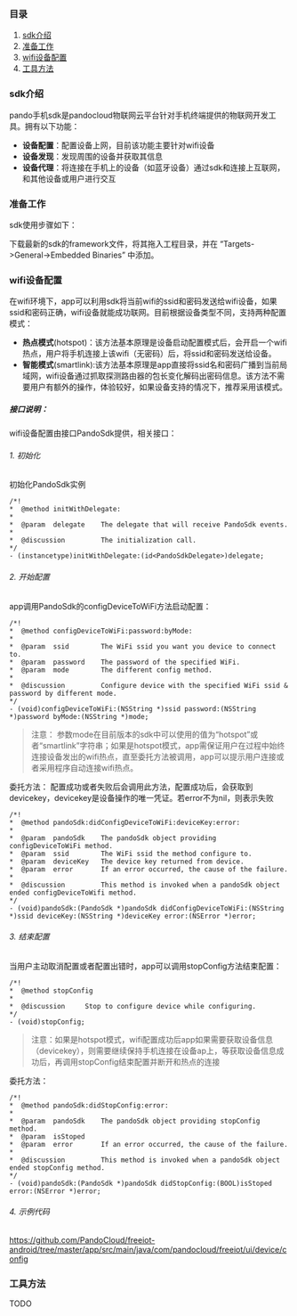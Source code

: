 ### 目录
1. [sdk介绍](#sdk介绍)
2. [准备工作](#准备工作)
3. [wifi设备配置](#wifi设备配置)
4. [工具方法](#工具方法)

### sdk介绍
pando手机sdk是pandocloud物联网云平台针对手机终端提供的物联网开发工具。拥有以下功能：

* **设备配置**：配置设备上网，目前该功能主要针对wifi设备
* **设备发现**：发现周围的设备并获取其信息
* **设备代理**：将连接在手机上的设备（如蓝牙设备）通过sdk和连接上互联网，和其他设备或用户进行交互

### 准备工作
sdk使用步骤如下：

下载最新的sdk的framework文件，将其拖入工程目录，并在 “Targets->General->Embedded Binaries” 中添加。


### wifi设备配置
在wifi环境下，app可以利用sdk将当前wifi的ssid和密码发送给wifi设备，如果ssid和密码正确，wifi设备就能成功联网。目前根据设备类型不同，支持两种配置模式：

* **热点模式**(hotspot)：该方法基本原理是设备启动配置模式后，会开启一个wifi热点，用户将手机连接上该wifi（无密码）后，将ssid和密码发送给设备。
* **智能模式**(smartlink):该方法基本原理是app直接将ssid名和密码广播到当前局域网，wifi设备通过抓取探测路由器的包长变化解码出密码信息。该方法不需要用户有额外的操作，体验较好，如果设备支持的情况下，推荐采用该模式。

##### 接口说明：
wifi设备配置由接口PandoSdk提供，相关接口：

###### 1. 初始化
初始化PandoSdk实例
``` objc
/*!
*  @method initWithDelegate:
*
*  @param  delegate    The delegate that will receive PandoSdk events.
*
*  @discussion         The initialization call.
*/
- (instancetype)initWithDelegate:(id<PandoSdkDelegate>)delegate;
```

###### 2. 开始配置
app调用PandoSdk的configDeviceToWiFi方法启动配置：

``` objc
/*!
*  @method configDeviceToWiFi:password:byMode:
*  
*  @param  ssid        The WiFi ssid you want you device to connect to.
*  @param  password    The password of the specified WiFi.
*  @param  mode        The different config method.
*
*  @discussion         Configure device with the specified WiFi ssid & password by different mode.
*/
- (void)configDeviceToWiFi:(NSString *)ssid password:(NSString *)password byMode:(NSString *)mode;
```
> 注意：
参数mode在目前版本的sdk中可以使用的值为“hotspot”或者“smartlink”字符串；如果是hotspot模式，app需保证用户在过程中始终连接设备发出的wifi热点，直至委托方法被调用，app可以提示用户连接或者采用程序自动连接wifi热点。

委托方法：
配置成功或者失败后会调用此方法，配置成功后，会获取到devicekey，devicekey是设备操作的唯一凭证。若error不为nil，则表示失败
``` objc
/*!
*  @method pandoSdk:didConfigDeviceToWiFi:deviceKey:error:
*
*  @param  pandoSdk    The pandoSdk object providing configDeviceToWiFi method.
*  @param  ssid        The WiFi ssid the method configure to.
*  @param  deviceKey   The device key returned from device.
*  @param  error       If an error occurred, the cause of the failure.
*
*  @discussion         This method is invoked when a pandoSdk object ended configDeviceToWifi method.
*/
- (void)pandoSdk:(PandoSdk *)pandoSdk didConfigDeviceToWiFi:(NSString *)ssid deviceKey:(NSString *)deviceKey error:(NSError *)error;
```

###### 3. 结束配置
当用户主动取消配置或者配置出错时，app可以调用stopConfig方法结束配置：

``` objc
/*!
*  @method stopConfig
*
*  @discussion     Stop to configure device while configuring.
*/
- (void)stopConfig;
```
> 注意：如果是hotspot模式，wifi配置成功后app如果需要获取设备信息（devicekey），则需要继续保持手机连接在设备ap上，等获取设备信息成功后，再调用stopConfig结束配置并断开和热点的连接

委托方法：
``` objc
/*!
*  @method pandoSdk:didStopConfig:error:
*
*  @param  pandoSdk    The pandoSdk object providing stopConfig method.
*  @param  isStoped
*  @param  error       If an error occurred, the cause of the failure.
*
*  @discussion         This method is invoked when a pandoSdk object ended stopConfig method.
*/
- (void)pandoSdk:(PandoSdk *)pandoSdk didStopConfig:(BOOL)isStoped error:(NSError *)error;
```

###### 4. 示例代码

https://github.com/PandoCloud/freeiot-android/tree/master/app/src/main/java/com/pandocloud/freeiot/ui/device/config

### 工具方法
TODO
